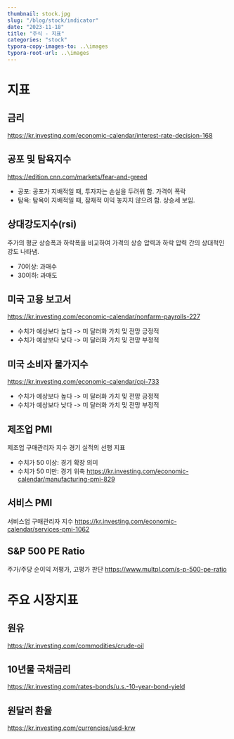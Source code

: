 ```yaml
---
thumbnail: stock.jpg
slug: "/blog/stock/indicator"
date: "2023-11-18"
title: "주식 - 지표"
categories: "stock"
typora-copy-images-to: ..\images
typora-root-url: ..\images
---
```


# 지표

## 금리

https://kr.investing.com/economic-calendar/interest-rate-decision-168

## 공포 및 탐욕지수

https://edition.cnn.com/markets/fear-and-greed

- 공포: 공포가 지배적일 때, 투자자는 손실을 두려워 함. 가격이 폭락
- 탐욕: 탐욕이 지배적일 때, 잠재적 이익 놓지지 않으려 함. 상승세 보임.

## 상대강도지수(rsi)

주가의 평균 상승폭과 하락폭을 비교하여 가격의 상승 압력과 하락 압력 간의 상대적인 강도 나타냄.

- 70이상: 과매수
- 30이하: 과매도

## 미국 고용 보고서

https://kr.investing.com/economic-calendar/nonfarm-payrolls-227

- 수치가 예상보다 높다 -> 미 달러화 가치 밎 전망 긍정적
- 수치가 예상보다 낮다 -> 미 달러화 가치 밎 전망 부정적

## 미국 소비자 물가지수

https://kr.investing.com/economic-calendar/cpi-733

- 수치가 예상보다 높다 -> 미 달러화 가치 밎 전망 긍정적
- 수치가 예상보다 낮다 -> 미 달러화 가치 밎 전망 부정적

## 제조업 PMI

제조업 구매관리자 지수
경기 실적의 선행 지표

- 수치가 50 이상: 경기 확장 의미
- 수치가 50 미만: 경기 위축 https://kr.investing.com/economic-calendar/manufacturing-pmi-829

## 서비스 PMI

서비스업 구매관리자 지수
https://kr.investing.com/economic-calendar/services-pmi-1062

## S&P 500 PE Ratio

주가/주당 순이익
저평가, 고평가 판단
https://www.multpl.com/s-p-500-pe-ratio

# 주요 시장지표

## 원유

https://kr.investing.com/commodities/crude-oil

## 10년물 국채금리

https://kr.investing.com/rates-bonds/u.s.-10-year-bond-yield

## 원달러 환율

https://kr.investing.com/currencies/usd-krw
